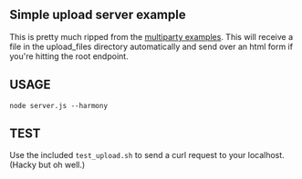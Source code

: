 ## Simple upload server example

This is pretty much ripped from  the [multiparty examples](https://github.com/andrewrk/node-multiparty). This will receive a file in the upload_files directory automatically and send over an html form if you're hitting the root endpoint.

## USAGE
`node server.js --harmony`

## TEST
Use the included `test_upload.sh` to send a curl request to your localhost. (Hacky but oh well.)
